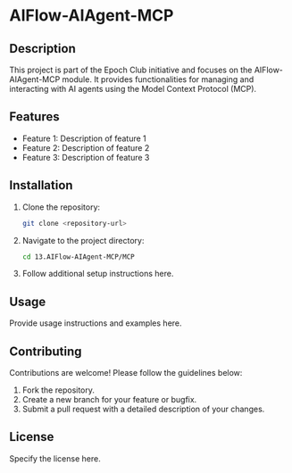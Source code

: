 # AIFlow-AIAgent-MCP

## Description

This project is part of the Epoch Club initiative and focuses on the AIFlow-AIAgent-MCP module. It provides functionalities for managing and interacting with AI agents using the Model Context Protocol (MCP).

## Features

- Feature 1: Description of feature 1
- Feature 2: Description of feature 2
- Feature 3: Description of feature 3

## Installation

1. Clone the repository:
   ```bash
   git clone <repository-url>
   ```
2. Navigate to the project directory:
   ```bash
   cd 13.AIFlow-AIAgent-MCP/MCP
   ```
3. Follow additional setup instructions here.

## Usage

Provide usage instructions and examples here.

## Contributing

Contributions are welcome! Please follow the guidelines below:

1. Fork the repository.
2. Create a new branch for your feature or bugfix.
3. Submit a pull request with a detailed description of your changes.

## License

Specify the license here.